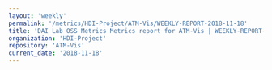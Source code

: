```yaml
---
layout: 'weekly'
permalink: '/metrics/HDI-Project/ATM-Vis/WEEKLY-REPORT-2018-11-18'
title: 'DAI Lab OSS Metrics Metrics report for ATM-Vis | WEEKLY-REPORT-2018-11-18'
organization: 'HDI-Project'
repository: 'ATM-Vis'
current_date: '2018-11-18'
---
```

